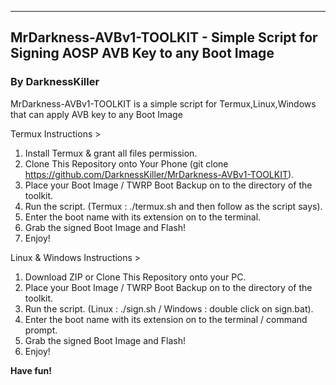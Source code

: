 ----------------------------------------------------------------------------------
MrDarkness-AVBv1-TOOLKIT - Simple Script for Signing AOSP AVB Key to any Boot Image
----------------------------------------------------------------------------------
### By DarknessKiller ###

MrDarkness-AVBv1-TOOLKIT is a simple script for Termux,Linux,Windows that can apply AVB key to any Boot Image

Termux Instructions >
1. Install Termux & grant all files permission.
2. Clone This Repository onto Your Phone (git clone https://github.com/DarknessKiller/MrDarkness-AVBv1-TOOLKIT).
2. Place your Boot Image / TWRP Boot Backup on to the directory of the toolkit.
3. Run the script. (Termux : ./termux.sh and then follow as the script says).
4. Enter the boot name with its extension on to the terminal.
5. Grab the signed Boot Image and Flash!
6. Enjoy!

Linux & Windows Instructions >
1. Download ZIP or Clone This Repository onto your PC.
2. Place your Boot Image / TWRP Boot Backup on to the directory of the toolkit.
3. Run the script. (Linux : ./sign.sh / Windows : double click on sign.bat).
4. Enter the boot name with its extension on to the terminal / command prompt.
5. Grab the signed Boot Image and Flash!
6. Enjoy!

__Have fun!__
